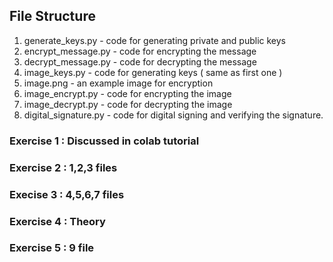## File Structure

1. generate_keys.py       - code for generating private and public keys
2. encrypt_message.py     - code for encrypting the message
3. decrypt_message.py     - code for decrypting the message
4. image_keys.py          - code for generating keys ( same as first one )
5. image.png              - an example image for encryption
6. image_encrypt.py       - code for encrypting the image
7. image_decrypt.py       - code for decrypting the image
8. digital_signature.py   - code for digital signing and verifying the signature.

### Exercise 1 : Discussed in colab tutorial

### Exercise 2 : 1,2,3 files

### Execise 3  : 4,5,6,7 files

### Exercise 4 : Theory

### Exercise 5 : 9 file
